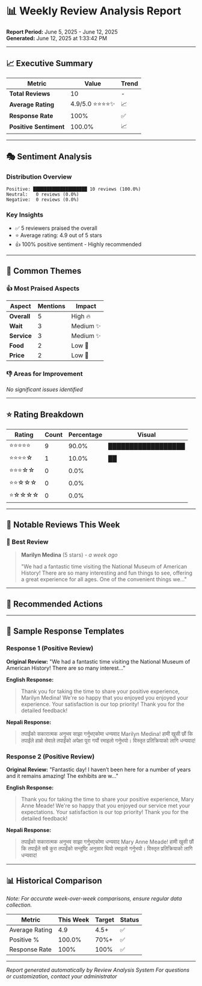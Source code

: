 # 📊 Weekly Review Analysis Report

**Report Period:** June 5, 2025 - June 12, 2025  
**Generated:** June 12, 2025 at 1:33:42 PM

---

## 📈 Executive Summary

| Metric | Value | Trend |
|--------|-------|-------|
| **Total Reviews** | 10 | - |
| **Average Rating** | 4.9/5.0 ⭐⭐⭐⭐✨ | 📈 |
| **Response Rate** | 100% | ✅ |
| **Positive Sentiment** | 100.0% | 📈 |

---

## 🎭 Sentiment Analysis

### Distribution Overview

```
Positive: ████████████████████ 10 reviews (100.0%)
Neutral:   0 reviews (0.0%)
Negative:  0 reviews (0.0%)
```

### Key Insights

- ✅ 5 reviewers praised the overall
- ⭐ Average rating: 4.9 out of 5 stars
- 👍 100% positive sentiment - Highly recommended

---

## 💬 Common Themes

### 👍 Most Praised Aspects

| Aspect | Mentions | Impact |
|--------|----------|--------|
| **Overall** | 5 | High 🔥 |
| **Wait** | 3 | Medium ✨ |
| **Service** | 3 | Medium ✨ |
| **Food** | 2 | Low 💫 |
| **Price** | 2 | Low 💫 |

### 👎 Areas for Improvement

*No significant issues identified*

---

## ⭐ Rating Breakdown

| Rating | Count | Percentage | Visual |
|--------|-------|------------|--------|
| ⭐⭐⭐⭐⭐ | 9 | 90.0% | ██████████████████ |
| ⭐⭐⭐⭐☆ | 1 | 10.0% | ██ |
| ⭐⭐⭐☆☆ | 0 | 0.0% |  |
| ⭐⭐☆☆☆ | 0 | 0.0% |  |
| ⭐☆☆☆☆ | 0 | 0.0% |  |

---

## 📝 Notable Reviews This Week

### 🌟 Best Review

> **Marilyn Medina** (5 stars) - *a week ago*
>
> "We had a fantastic time visiting the National Museum of American History! There are so many interesting and fun things to see, offering a great experience for all ages. One of the convenient things we..."

---

## 🎯 Recommended Actions


---

## 💬 Sample Response Templates

### Response 1 (Positive Review)

**Original Review:** "We had a fantastic time visiting the National Museum of American History! There are so many interest..."

**English Response:**
> Thank you for taking the time to share your positive experience, Marilyn Medina! We're so happy that you enjoyed you enjoyed your experience. Your satisfaction is our top priority! Thank you for the detailed feedback!

**Nepali Response:**
> तपाईंको सकारात्मक अनुभव साझा गर्नुभएकोमा धन्यवाद Marilyn Medina! हामी खुसी छौं कि तपाईंले हाम्रो सेवाले तपाईंको अपेक्षा पूरा गर्यो रमाइलो गर्नुभयो। विस्तृत प्रतिक्रियाको लागि धन्यवाद!

### Response 2 (Positive Review)

**Original Review:** "Fantastic day!  I haven’t been here for a number of years and it remains amazing! The exhibits are w..."

**English Response:**
> Thank you for taking the time to share your positive experience, Mary Anne Meade! We're so happy that you enjoyed our service met your expectations. Your satisfaction is our top priority! Thank you for the detailed feedback!

**Nepali Response:**
> तपाईंको सकारात्मक अनुभव साझा गर्नुभएकोमा धन्यवाद Mary Anne Meade! हामी खुसी छौं कि तपाईंले सबै कुरा तपाईंको सन्तुष्टि अनुसार थियो रमाइलो गर्नुभयो। विस्तृत प्रतिक्रियाको लागि धन्यवाद!

---

## 📊 Historical Comparison

*Note: For accurate week-over-week comparisons, ensure regular data collection.*

| Metric | This Week | Target | Status |
|--------|-----------|---------|--------|
| Average Rating | 4.9 | 4.5+ | ✅ |
| Positive % | 100.0% | 70%+ | ✅ |
| Response Rate | 100% | 100% | ✅ |

---

*Report generated automatically by Review Analysis System*
*For questions or customization, contact your administrator*
